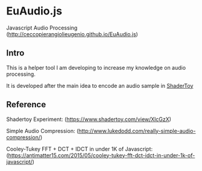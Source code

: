 # EuAudio.js
Javascript Audio Processing
(http://ceccopierangiolieugenio.github.io/EuAudio.js)

## Intro
This is a helper tool I am developing to increase my knowledge on audio processing.

It is developed after the main idea to encode an audio sample in [ShaderToy](https://www.shadertoy.com)

## Reference
Shadertoy Experiment: (https://www.shadertoy.com/view/XlcGzX)

Simple Audio Compression: (http://www.lukedodd.com/really-simple-audio-compression/)

Cooley-Tukey FFT + DCT + IDCT in under 1K of Javascript:
(https://antimatter15.com/2015/05/cooley-tukey-fft-dct-idct-in-under-1k-of-javascript/)


